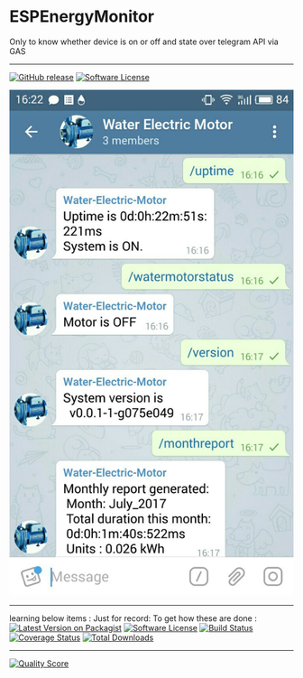 # ESPEnergyMonitor
Only to know whether device is on or off and state over telegram API via GAS

------

[![GitHub release](https://img.shields.io/badge/PreRelease-v0.0.2--5--ga196b22-yellowgreen.svg?style=flat-square)](https://github.com/rahuldeo2047/ESPEnergyMonitor/releases/tag/v0.0.2) [![Software License](https://img.shields.io/badge/license-MIT-brightgreen.svg?style=flat-square)](LICENSE.md)

![telegram-app](https://raw.githubusercontent.com/rahuldeo2047/ESPEnergyMonitor/master/docs/imgs/web_telegram_bot_ctrl_2.jpg)

















-------
learning below items : Just for record:
To get how these are done :
[![Latest Version on Packagist](https://img.shields.io/packagist/v/telegram-bot/api.svg?style=flat-square)]()
[![Software License](https://img.shields.io/badge/license-MIT-brightgreen.svg?style=flat-square)](LICENSE.md)
[![Build Status](https://img.shields.io/badge/Build-inprogress-yellow.svg?style=flat-square)]()
[![Coverage Status](https://img.shields.io/badge/Coverage-0%-red.svg?style=flat-square)]()
[![Total Downloads](https://img.shields.io/badge/Downloads-104-green.svg?style=flat-square)]()

------

[![Quality Score](https://img.shields.io/badge/Quality-inprogress-yellow.svg?style=flat-square)]()
